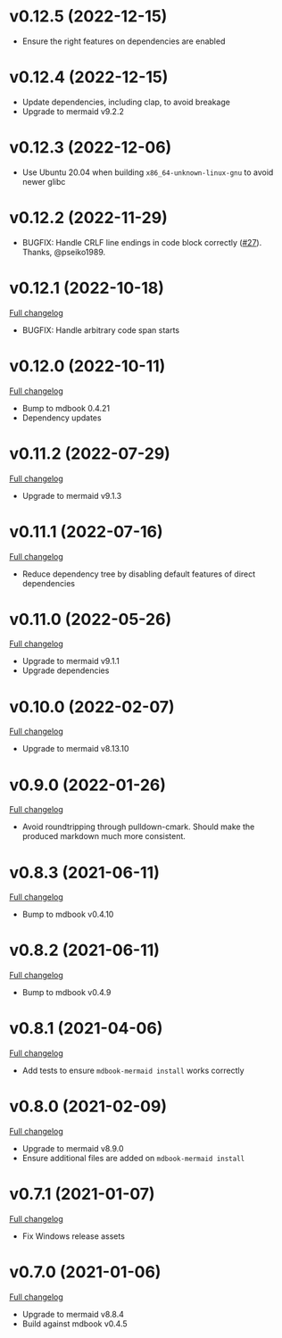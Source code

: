 # v0.12.5 (2022-12-15)

* Ensure the right features on dependencies are enabled

# v0.12.4 (2022-12-15)

* Update dependencies, including clap, to avoid breakage
* Upgrade to mermaid v9.2.2

# v0.12.3 (2022-12-06)

* Use Ubuntu 20.04 when building `x86_64-unknown-linux-gnu` to avoid newer glibc

# v0.12.2 (2022-11-29)

* BUGFIX: Handle CRLF line endings in code block correctly ([#27](https://github.com/badboy/mdbook-mermaid/pull/27)).
  Thanks, @pseiko1989.

# v0.12.1 (2022-10-18)

[Full changelog](https://github.com/badboy/mdbook-mermaid/compare/v0.12.0...v0.12.1)

* BUGFIX: Handle arbitrary code span starts

# v0.12.0 (2022-10-11)

[Full changelog](https://github.com/badboy/mdbook-mermaid/compare/v0.11.2...v0.12.0)

* Bump to mdbook 0.4.21
* Dependency updates

# v0.11.2 (2022-07-29)

[Full changelog](https://github.com/badboy/mdbook-mermaid/compare/v0.11.1...v0.11.2)

* Upgrade to mermaid v9.1.3

# v0.11.1 (2022-07-16)

[Full changelog](https://github.com/badboy/mdbook-mermaid/compare/v0.11.0...v0.11.1)

* Reduce dependency tree by disabling default features of direct dependencies

# v0.11.0 (2022-05-26)

[Full changelog](https://github.com/badboy/mdbook-mermaid/compare/v0.10.0...v0.11.0)

* Upgrade to mermaid v9.1.1
* Upgrade dependencies

# v0.10.0 (2022-02-07)

[Full changelog](https://github.com/badboy/mdbook-mermaid/compare/v0.9.0...v0.10.0)

* Upgrade to mermaid v8.13.10

# v0.9.0 (2022-01-26)

[Full changelog](https://github.com/badboy/mdbook-mermaid/compare/v0.8.3...v0.9.0)

* Avoid roundtripping through pulldown-cmark.
  Should make the produced markdown much more consistent.

# v0.8.3 (2021-06-11)

[Full changelog](https://github.com/badboy/mdbook-mermaid/compare/v0.8.2...v0.8.3)

* Bump to mdbook v0.4.10

# v0.8.2 (2021-06-11)

[Full changelog](https://github.com/badboy/mdbook-mermaid/compare/v0.8.1...v0.8.2)

* Bump to mdbook v0.4.9

# v0.8.1 (2021-04-06)

[Full changelog](https://github.com/badboy/mdbook-mermaid/compare/v0.8.0...v0.8.1)

* Add tests to ensure `mdbook-mermaid install` works correctly

# v0.8.0 (2021-02-09)

[Full changelog](https://github.com/badboy/mdbook-mermaid/compare/v0.7.1...v0.8.0)

* Upgrade to mermaid v8.9.0
* Ensure additional files are added on `mdbook-mermaid install`

# v0.7.1 (2021-01-07)

[Full changelog](https://github.com/badboy/mdbook-mermaid/compare/v0.7.0...v0.7.1)

* Fix Windows release assets

# v0.7.0 (2021-01-06)

[Full changelog](https://github.com/badboy/mdbook-mermaid/compare/v0.6.1...v0.7.0)

* Upgrade to mermaid v8.8.4
* Build against mdbook v0.4.5
